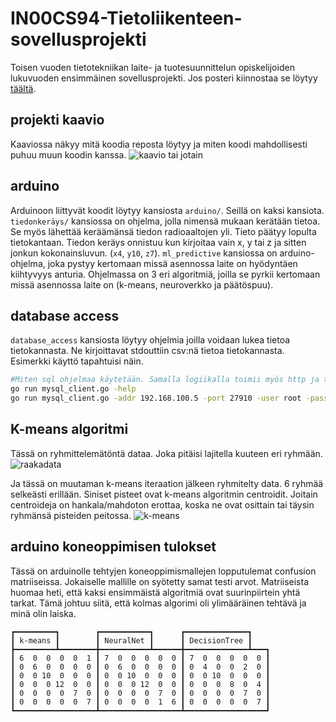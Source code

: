 # IN00CS94-Tietoliikenteen-sovellusprojekti

Toisen vuoden tietotekniikan laite- ja tuotesuunnittelun opiskelijoiden lukuvuoden ensimmäinen sovellusprojekti.
Jos posteri kiinnostaa se löytyy [täältä](assets/project_poster.pdf).

## projekti kaavio

Kaaviossa näkyy mitä koodia reposta löytyy ja miten koodi mahdollisesti puhuu muun koodin kanssa.
![kaavio tai jotain](assets/dig.png "diagrammi")

## arduino

Arduinoon liittyvät koodit löytyy kansiosta `arduino/`. Seillä on kaksi kansiota. `tiedonkeräys/` kansiossa on ohjelma, jolla nimensä mukaan kerätään tietoa. Se myös lähettää keräämänsä tiedon radioaaltojen yli. Tieto päätyy lopulta tietokantaan. Tiedon keräys onnistuu kun kirjoitaa vain x, y tai z ja sitten jonkun kokonainsluvun. (`x4`, `y10`, `z7`). `ml_predictive` kansiossa on arduino-ohjelma, joka pystyy kertomaan missä asennossa laite on hyödyntäen kiihtyvyys anturia. Ohjelmassa on 3 eri algoritmiä, joilla se pyrkii kertomaan missä asennossa laite on (k-means, neuroverkko ja päätöspuu).

## database access

`database_access` kansiosta löytyy ohjelmia joilla voidaan lukea tietoa tietokannasta. Ne kirjoittavat stdouttiin csv:nä tietoa tietokannasta.
Esimerkki käyttö tapahtuisi näin.
```sh
#Miten sql ohjelmaa käytetään. Samalla logiikalla toimii myös http ja tcp. Niissä pitää vaan katsoa tuolla -help vivulla, että tietää mitä lisävipuja niissä on.
go run mysql_client.go -help
go run mysql_client.go -addr 192.168.100.5 -port 27910 -user root -pass root -db testdb -id 92 > mydata.csv
```

## K-means algoritmi

Tässä on ryhmittelemätöntä dataa. Joka pitäisi lajitella kuuteen eri ryhmään.
![raakadata](assets/Figure_1.png "ryhmittelemätön data")


Ja tässä on muutaman k-means iteraation jälkeen ryhmitelty data. 6 ryhmää selkeästi erillään. Siniset pisteet ovat k-means algoritmin centroidit. Joitain centroideja on hankala/mahdoton erottaa, koska ne ovat osittain tai täysin ryhmänsä pisteiden peitossa.
![k-means](assets/Figure_2.png "k-means ryhmitelty data")

## arduino koneoppimisen tulokset

Tässä on arduinolle tehtyjen koneoppimismallejen lopputulemat confusion matriiseissa. Jokaiselle mallille on syötetty samat testi arvot. Matriiseista huomaa heti, että kaksi ensimmäistä algoritmiä ovat suurinpiirtein yhtä tarkat. Tämä johtuu siitä, että kolmas algorimi oli ylimääräinen tehtävä ja minä olin laiska.

```
┏━━━━━━━━━┓        ┏━━━━━━━━━━━┓      ┏━━━━━━━━━━━━━━┓
┃ k-means ┃        ┃ NeuralNet ┃      ┃ DecisionTree ┃
┣━━━━━━━━━┻━━━━━━━━╋━━━━━━━━━━━┻━━━━━━╋━━━━━━━━━━━━━━┻━━━┓
┃ 6  0  0  0  0  1 ┃ 7  0  0  0  0  0 ┃ 7  0  0  0  0  0 ┃
┃ 0  6  0  0  0  0 ┃ 0  6  0  0  0  0 ┃ 0  4  0  0  2  0 ┃
┃ 0  0 10  0  0  0 ┃ 0  0 10  0  0  0 ┃ 0  0 10  0  0  0 ┃
┃ 0  0  0 12  0  0 ┃ 0  0  0 12  0  0 ┃ 0  0  0  8  0  4 ┃
┃ 0  0  0  0  7  0 ┃ 0  0  0  0  7  0 ┃ 0  0  0  0  7  0 ┃
┃ 0  0  0  0  0  7 ┃ 0  0  0  0  1  6 ┃ 0  0  0  0  0  7 ┃
┗━━━━━━━━━━━━━━━━━━┻━━━━━━━━━━━━━━━━━━┻━━━━━━━━━━━━━━━━━━┛
```
